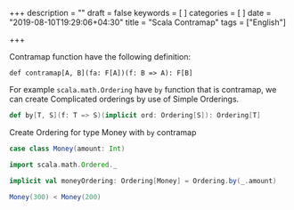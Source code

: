 +++
description = ""
draft = false
keywords = [
]
categories = [
]
date = "2019-08-10T19:29:06+04:30"
title = "Scala Contramap"
tags = ["English"]

+++

Contramap function have the following definition:

```
def contramap[A, B](fa: F[A])(f: B => A): F[B]
```

For example `scala.math.Ordering` have `by` function that is contramap, we can create Complicated orderings by use of Simple Orderings.

```scala
def by[T, S](f: T => S)(implicit ord: Ordering[S]): Ordering[T]
```

Create Ordering for type Money with `by` contramap

```scala
case class Money(amount: Int)

import scala.math.Ordered._

implicit val moneyOrdering: Ordering[Money] = Ordering.by(_.amount)

Money(300) < Money(200)
```

